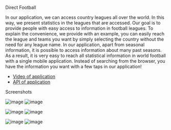 
Direct Football

 In our application, we can access country leagues all over the world. In this way, we present statistics in the leagues that are accessed. Our goal is to provide people with easy access to information in football leagues. To explain the convenience, we provide with an example, you can easily reach the league and teams you want by simply selecting the country without the need for any league name. In our application, apart from seasonal information, it is possible to access information about many past seasons. As a result, it is very easy to reach all statistical information in world football with a single mobile application. Instead of searching from the browser, you have the information you want with a few taps in our application!

- [Video of application](https://www.youtube.com/watch?v=jB6MgtuU9Xs)
- [API of application](https://www.api-football.com)


Screenshots
 
![image](https://github.com/canucar7/Direct-Football/blob/main/test/Screenshot_20230117_194052.png)  ![image](https://github.com/canucar7/Direct-Football/blob/main/test/Screenshot_20230117_194145.png)

![image](https://github.com/canucar7/Direct-Football/blob/main/test/Screenshot_20230117_194820.png)  ![image](https://github.com/canucar7/Direct-Football/blob/main/test/Screenshot_20230117_194857.png)

![image](https://github.com/canucar7/Direct-Football/blob/main/test/Screenshot_20230117_194932.png)  ![image](https://github.com/canucar7/Direct-Football/blob/main/test/Screenshot_20230117_194944.png)
